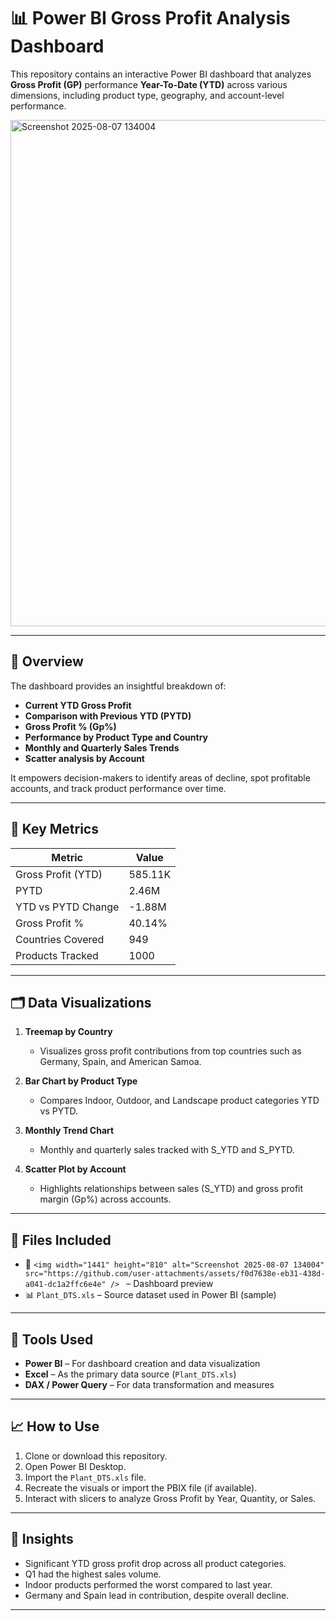 # 📊 Power BI Gross Profit Analysis Dashboard

This repository contains an interactive Power BI dashboard that analyzes **Gross Profit (GP)** performance **Year-To-Date (YTD)** across various dimensions, including product type, geography, and account-level performance.

<img width="1441" height="810" alt="Screenshot 2025-08-07 134004" src="https://github.com/user-attachments/assets/163e7295-7d0a-40b2-a94d-665b99dc0fcc" />


---

## 🧩 Overview

The dashboard provides an insightful breakdown of:

- **Current YTD Gross Profit**
- **Comparison with Previous YTD (PYTD)**
- **Gross Profit % (Gp%)**
- **Performance by Product Type and Country**
- **Monthly and Quarterly Sales Trends**
- **Scatter analysis by Account**

It empowers decision-makers to identify areas of decline, spot profitable accounts, and track product performance over time.

---

## 📌 Key Metrics

| Metric              | Value    |
|---------------------|----------|
| Gross Profit (YTD)  | 585.11K  |
| PYTD                | 2.46M    |
| YTD vs PYTD Change  | -1.88M   |
| Gross Profit %      | 40.14%   |
| Countries Covered   | 949      |
| Products Tracked    | 1000     |

---

## 🗂️ Data Visualizations

1. **Treemap by Country**
   - Visualizes gross profit contributions from top countries such as Germany, Spain, and American Samoa.

2. **Bar Chart by Product Type**
   - Compares Indoor, Outdoor, and Landscape product categories YTD vs PYTD.

3. **Monthly Trend Chart**
   - Monthly and quarterly sales tracked with S_YTD and S_PYTD.

4. **Scatter Plot by Account**
   - Highlights relationships between sales (S_YTD) and gross profit margin (Gp%) across accounts.

---

## 🧾 Files Included

- 📸 `<img width="1441" height="810" alt="Screenshot 2025-08-07 134004" src="https://github.com/user-attachments/assets/f0d7638e-eb31-438d-a041-dc1a2ffc6e4e" />
` – Dashboard preview
- 📊 `Plant_DTS.xls` – Source dataset used in Power BI (sample)

---

## 🔧 Tools Used

- **Power BI** – For dashboard creation and data visualization
- **Excel** – As the primary data source (`Plant_DTS.xls`)
- **DAX / Power Query** – For data transformation and measures

---

## 📈 How to Use

1. Clone or download this repository.
2. Open Power BI Desktop.
3. Import the `Plant_DTS.xls` file.
4. Recreate the visuals or import the PBIX file (if available).
5. Interact with slicers to analyze Gross Profit by Year, Quantity, or Sales.

---

## 🚀 Insights

- Significant YTD gross profit drop across all product categories.
- Q1 had the highest sales volume.
- Indoor products performed the worst compared to last year.
- Germany and Spain lead in contribution, despite overall decline.

---

